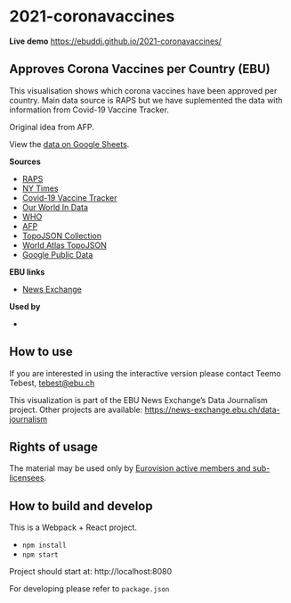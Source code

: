 # 2021-coronavaccines

**Live demo** https://ebuddj.github.io/2021-coronavaccines/

## Approves Corona Vaccines per Country (EBU)

This visualisation shows which corona vaccines have been approved per country. Main data source is RAPS but we have suplemented the data with information from Covid-19 Vaccine Tracker.

Original idea from AFP.

View the [data on Google Sheets](https://docs.google.com/spreadsheets/d/1ru-EVWqrcnLz2ow2LlG4H5jmFWX31yiraBVhA_iUSf4/edit#gid=0). 

**Sources**
* [RAPS](https://www.raps.org/news-and-articles/news-articles/2020/3/covid-19-vaccine-tracker)
* [NY Times](https://www.nytimes.com/interactive/2021/world/covid-vaccinations-tracker.html)
* [Covid-19 Vaccine Tracker](https://covid19.trackvaccines.org/vaccines/)
* [Our World In Data](https://ourworldindata.org/covid-vaccinations)
* [WHO](https://extranet.who.int/pqweb/sites/default/files/documents/Status_COVID_VAX_16Feb2021.pdf)
* [AFP](https://twitter.com/AFP/status/1363684682550808576)
* [TopoJSON Collection](https://bl.ocks.org/FrissAnalytics/a5b18dc15b73f34f92c7448cbb62c38e)
* [World Atlas TopoJSON](https://github.com/topojson/world-atlas)
* [Google Public Data](https://developers.google.com/public-data/docs/canonical/countries_csv)

**EBU links**
* [News Exchange](https://news-exchange.ebu.ch/item_detail/69eb029fd2ea54386086c51dbd332358/2021_21009007)

**Used by**
* []()

## How to use

If you are interested in using the interactive version please contact Teemo Tebest, tebest@ebu.ch

This visualization is part of the EBU News Exchange’s Data Journalism project. Other projects are available: https://news-exchange.ebu.ch/data-journalism

## Rights of usage

The material may be used only by [Eurovision active members and sub-licensees](https://www.ebu.ch/eurovision-news/members-and-sublicensees).

## How to build and develop

This is a Webpack + React project.

* `npm install`
* `npm start`

Project should start at: http://localhost:8080

For developing please refer to `package.json`